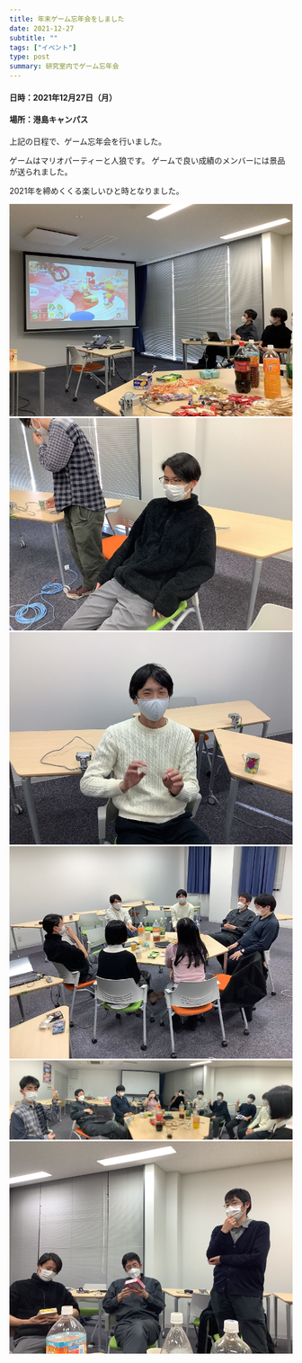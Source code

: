 ```yaml
---
title: 年末ゲーム忘年会をしました
date: 2021-12-27
subtitle: ""
tags: ["イベント"]
type: post
summary: 研究室内でゲーム忘年会
---
```



<!-- ![](IMG_20210630_154409.jpg "神戸情報科学キャンパスの様子") -->

#### 日時：2021年12月27日（月）
#### 場所：港島キャンパス

上記の日程で、ゲーム忘年会を行いました。

ゲームはマリオパーティーと人狼です。
ゲームで良い成績のメンバーには景品が送られました。

2021年を締めくくる楽しいひと時となりました。

![](image1.jpg)
![](image2.jpg)
![](image3.jpg)
![](image4.jpg)
![](image5.jpg)
![](image6.jpg)


<!-- 1. 論文採録バージョン -->
<!-- [第一著者]さんの論文が「[学会フルネーム]」に採録されました。 -->

<!-- [公式Webページ](学会公式ページTopのURL) -->


<!-- 書誌情報。書式はPublicationsを参考。変にコードブロックとかで囲まなくてOK -->


<!-- [年月日]に発表予定 -->



<!-- 2. 論文発表済みバージョン -->
<!-- [第一著者]さんが「[学会フルネーム]」で発表しました。 -->

<!-- [公式Webページ](学会公式ページTopのURL) -->


<!-- 書誌情報。書式はPublicationsを参考。変にコードブロックとかで囲まなくてOK -->


<!-- 3. 論文受賞バージョン -->
<!-- [第一著者]さんの論文が「[学会フルネーム]」で「[受賞名]」を受賞しました -->

<!-- [公式Webページ](学会公式ページTopのURL) -->


<!-- 書誌情報。書式はPublicationsを参考。変にコードブロックとかで囲まなくてOK -->

<!-- 同学会複数名の場合は並べて良い感じにして -->
